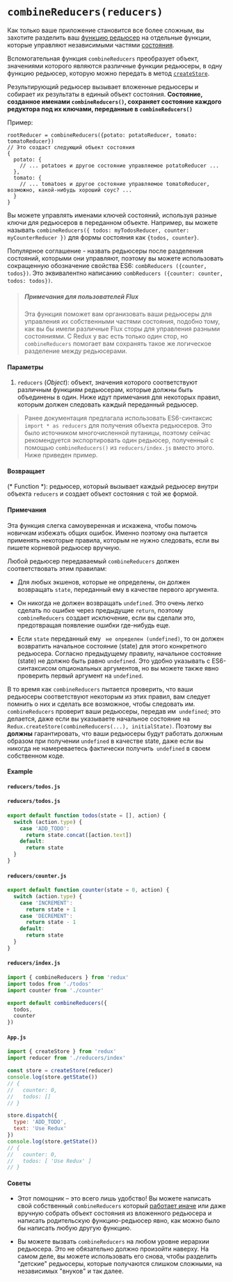 # `combineReducers(reducers)`

Как только ваше приложение становится все более сложным, вы захотите разделить ваш [функцию редьюсер](../Glossary.md#reducer) на отдельные функции, которые управляют независимыми частями [состояния](../Glossary.md#state).

Вспомогательная функция `combineReducers` преобразует объект, значениями которого являются различные функции редьюсеры, в одну функцию редьюсер, которую можно передать в метод [`createStore`](createStore.md).

Результирующий редьюсер вызывает вложенные редьюсеры и собирает их результаты в единый объект состояния. 
**Состояние, созданное именами `combineReducers()`, сохраняет состояние каждого редуктора под их ключами, переданные в `combineReducers()`**

Пример:
```
rootReducer = combineReducers({potato: potatoReducer, tomato: tomatoReducer})
// Это создаст следующий объект состояния
{
  potato: {
    // ... potatoes и другое состояние управляемое potatoReducer ... 
  },
  tomato: {
    // ... tomatoes и другое состояние управляемое tomatoReducer, возможно, какой-нибудь хороший соус? ...
  }
}
```

Вы можете управлять именами ключей состояний, используя разные ключи для редьюсеров в переданном объекте. Например, вы можете называть `combineReducers({ todos: myTodosReducer, counter: myCounterReducer })` для формы состояния как `{todos, counter}`.

Популярное соглашение - назвать редьюсеры после разделения состояний, которыми они управляют, поэтому вы можете использовать сокращенную обозначение свойства ES6: `combReducers ({counter, todos})`. Это эквивалентно написанию `combReducers ({counter: counter, todos: todos})`.


> ##### Примечания для пользователей Flux
> 
> Эта функция поможет вам организовать ваши редьюсеры для управления их собственными частями состояния, подобно тому, как вы бы имели различные Flux сторы для управления разными состояниями. С Redux у вас есть только один стор, но `combineReducers` помогает вам сохранять такое же логическое разделение между редьюсерами.

#### Параметры

  1. `reducers` (*Object*): объект, значения которого соответствуют различным функциям редьюсерам, которые должны быть объединены в один. Ниже идут примечания для некоторых правил, которым должен следовать каждый переданный редьюсер.

> Ранее документация предлагала использовать ES6-синтаксис `import * as reducers` для получения объекта редьюсеров. Это было источником многочисленной путаницы, поэтому сейчас рекомендуется экспортировать один редьюсер, полученный с помощью `combineReducers()` из `reducers/index.js` вместо этого. Ниже приведен пример.

#### Возвращает

(* Function *): редьюсер, который вызывает каждый редьюсер внутри объекта `reducers` и создает объект состояния с той же формой.

#### Примечания

Эта функция слегка самоуверенная и искажена, чтобы помочь новичкам избежать общих ошибок. Именно поэтому она пытается применять некоторые правила, которым не нужно следовать, если вы пишете корневой редьюсер вручную.

Любой редьюсер передаваемый `combineReducers` должен соответствовать этим правилам:

  * Для любых экшенов, которые не определены, он должен возвращать `state`, переданный ему в качестве первого аргумента.

  * Он никогда не должен возвращать ` undefined `. Это очень легко сделать по ошибке через предыдущие `return`, поэтому `combineReducers` создает исключение, если вы сделали это, предотвращая появление ошибки где-нибудь еще.

  * Если `state` переданный ему ` не определен (undefined)`, то он должен возвратить начальное состояние (state) для этого конкретного редьюсера. Согласно предыдущему правилу, начальное состояние (state) не должно быть равно `undefined`. Это удобно указывать с ES6-синтаксисом опциональных аргументов, но вы можете также явно проверить первый аргумент на `undefined`.

В то время как `combineReducers` пытается проверить, что ваши редьюсеры соответствуют некоторым из этих правил, вам следует помнить о них и сделать все возможное, чтобы следовать им. `combineReducers` проверит ваши редьюсеры, передав им` undefined`; это делается, даже если вы указываете начальное состояние на `Redux.createStore(combineReducers(...), initialState)`. Поэтому вы **должны** гарантировать, что ваши редьюсеры будут работать должным образом при получении `undefined` в качестве state, даже если вы никогда не намереваетесь фактически получить` undefined` в своем собственном коде.

#### Example

#### `reducers/todos.js`

#### `reducers/todos.js`

```js
export default function todos(state = [], action) {
  switch (action.type) {
    case 'ADD_TODO':
      return state.concat([action.text])
    default:
      return state
  }
}
```

#### `reducers/counter.js`

```js
export default function counter(state = 0, action) {
  switch (action.type) {
    case 'INCREMENT':
      return state + 1
    case 'DECREMENT':
      return state - 1
    default:
      return state
  }
}
```

#### `reducers/index.js`

```js
import { combineReducers } from 'redux'
import todos from './todos'
import counter from './counter'

export default combineReducers({
  todos,
  counter
})
```

#### `App.js`

```js
import { createStore } from 'redux'
import reducer from './reducers/index'

const store = createStore(reducer)
console.log(store.getState())
// {
//   counter: 0,
//   todos: []
// }

store.dispatch({
  type: 'ADD_TODO',
  text: 'Use Redux'
})
console.log(store.getState())
// {
//   counter: 0,
//   todos: [ 'Use Redux' ]
// }
```

#### Советы

  * Этот помощник – это всего лишь удобство! Вы можете написать свой собственный `combineReducers` который [работает иначе](https://github.com/acdlite/reduce-reducers) или даже вручную собрать объект состояния из вложенного редьюсера и написать родительскую функцию-редьюсер явно, как можно было бы написать любую другую функцию.

  * Вы можете вызвать `combineReducers` на любом уровне иерархии редьюсера. Это не обязательно должно произойти наверху. На самом деле, вы можете использовать его снова, чтобы разделить "детские" редьюсеры, которые получаются слишком сложными, на независимых "внуков" и так далее.
